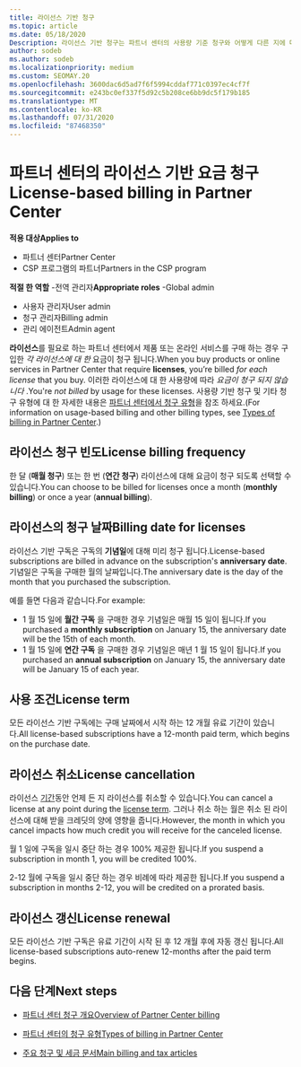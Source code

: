 ```yaml
---
title: 라이선스 기반 청구
ms.topic: article
ms.date: 05/18/2020
Description: 라이선스 기반 청구는 파트너 센터의 사용량 기준 청구와 어떻게 다른 지에 대해 알아봅니다 (라이선스 사용이 아닌 라이선스 별로 청구 되는 방법 포함).
author: sodeb
ms.author: sodeb
ms.localizationpriority: medium
ms.custom: SEOMAY.20
ms.openlocfilehash: 3600dac6d5ad7f6f5994cddaf771c0397ec4cf7f
ms.sourcegitcommit: e243bc0ef337f5d92c5b208ce6bb9dc5f179b185
ms.translationtype: MT
ms.contentlocale: ko-KR
ms.lasthandoff: 07/31/2020
ms.locfileid: "87468350"
---
```

# <a name="license-based-billing-in-partner-center"></a><span data-ttu-id="83d47-103">파트너 센터의 라이선스 기반 요금 청구</span><span class="sxs-lookup"><span data-stu-id="83d47-103">License-based billing in Partner Center</span></span>

<span data-ttu-id="83d47-104">**적용 대상**</span><span class="sxs-lookup"><span data-stu-id="83d47-104">**Applies to**</span></span>

- <span data-ttu-id="83d47-105">파트너 센터</span><span class="sxs-lookup"><span data-stu-id="83d47-105">Partner Center</span></span>
- <span data-ttu-id="83d47-106">CSP 프로그램의 파트너</span><span class="sxs-lookup"><span data-stu-id="83d47-106">Partners in the CSP program</span></span>

<span data-ttu-id="83d47-107">**적절 한 역할** -전역 관리자</span><span class="sxs-lookup"><span data-stu-id="83d47-107">**Appropriate roles** -Global admin</span></span>
- <span data-ttu-id="83d47-108">사용자 관리자</span><span class="sxs-lookup"><span data-stu-id="83d47-108">User admin</span></span>
- <span data-ttu-id="83d47-109">청구 관리자</span><span class="sxs-lookup"><span data-stu-id="83d47-109">Billing admin</span></span>
- <span data-ttu-id="83d47-110">관리 에이전트</span><span class="sxs-lookup"><span data-stu-id="83d47-110">Admin agent</span></span>

<span data-ttu-id="83d47-111">**라이선스**를 필요로 하는 파트너 센터에서 제품 또는 온라인 서비스를 구매 하는 경우 구입한 *각 라이선스에 대 한* 요금이 청구 됩니다.</span><span class="sxs-lookup"><span data-stu-id="83d47-111">When you buy products or online services in Partner Center that require **licenses**, you’re billed *for each license* that you buy.</span></span> <span data-ttu-id="83d47-112">이러한 라이선스에 대 한 사용량에 따라 *요금이 청구 되지 않습니다* .</span><span class="sxs-lookup"><span data-stu-id="83d47-112">You're *not billed* by usage for these licenses.</span></span> <span data-ttu-id="83d47-113">사용량 기반 청구 및 기타 청구 유형에 대 한 자세한 내용은 [파트너 센터에서 청구 유형](billing-different-types.md)을 참조 하세요.</span><span class="sxs-lookup"><span data-stu-id="83d47-113">(For information on usage-based billing and other billing types, see [Types of billing in Partner Center](billing-different-types.md).)</span></span>

## <a name="license-billing-frequency"></a><span data-ttu-id="83d47-114">라이선스 청구 빈도</span><span class="sxs-lookup"><span data-stu-id="83d47-114">License billing frequency</span></span>

<span data-ttu-id="83d47-115">한 달 (**매월 청구**) 또는 한 번 (**연간 청구**) 라이선스에 대해 요금이 청구 되도록 선택할 수 있습니다.</span><span class="sxs-lookup"><span data-stu-id="83d47-115">You can choose to be billed for licenses once a month (**monthly billing**) or once a year (**annual billing**).</span></span> 

## <a name="billing-date-for-licenses"></a><span data-ttu-id="83d47-116">라이선스의 청구 날짜</span><span class="sxs-lookup"><span data-stu-id="83d47-116">Billing date for licenses</span></span>

<span data-ttu-id="83d47-117">라이선스 기반 구독은 구독의 **기념일**에 대해 미리 청구 됩니다.</span><span class="sxs-lookup"><span data-stu-id="83d47-117">License-based subscriptions are billed in advance on the subscription's **anniversary date**.</span></span> <span data-ttu-id="83d47-118">기념일은 구독을 구매한 월의 날짜입니다.</span><span class="sxs-lookup"><span data-stu-id="83d47-118">The anniversary date is the day of the month that you purchased the subscription.</span></span>

<span data-ttu-id="83d47-119">예를 들면 다음과 같습니다.</span><span class="sxs-lookup"><span data-stu-id="83d47-119">For example:</span></span>

- <span data-ttu-id="83d47-120">1 월 15 일에 **월간 구독** 을 구매한 경우 기념일은 매월 15 일이 됩니다.</span><span class="sxs-lookup"><span data-stu-id="83d47-120">If you purchased a **monthly subscription** on January 15, the anniversary date will be the 15th of each month.</span></span>
- <span data-ttu-id="83d47-121">1 월 15 일에 **연간 구독** 을 구매한 경우 기념일은 매년 1 월 15 일이 됩니다.</span><span class="sxs-lookup"><span data-stu-id="83d47-121">If you purchased an **annual subscription** on January 15, the anniversary date will be January 15 of each year.</span></span>

## <a name="license-term"></a><span data-ttu-id="83d47-122">사용 조건</span><span class="sxs-lookup"><span data-stu-id="83d47-122">License term</span></span>

<span data-ttu-id="83d47-123">모든 라이선스 기반 구독에는 구매 날짜에서 시작 하는 12 개월 유료 기간이 있습니다.</span><span class="sxs-lookup"><span data-stu-id="83d47-123">All license-based subscriptions have a 12-month paid term, which begins on the purchase date.</span></span>

## <a name="license-cancellation"></a><span data-ttu-id="83d47-124">라이선스 취소</span><span class="sxs-lookup"><span data-stu-id="83d47-124">License cancellation</span></span>

<span data-ttu-id="83d47-125">라이선스 [기간](#license-term)동안 언제 든 지 라이선스를 취소할 수 있습니다.</span><span class="sxs-lookup"><span data-stu-id="83d47-125">You can cancel a license at any point during the [license term](#license-term).</span></span> <span data-ttu-id="83d47-126">그러나 취소 하는 월은 취소 된 라이선스에 대해 받을 크레딧의 양에 영향을 줍니다.</span><span class="sxs-lookup"><span data-stu-id="83d47-126">However, the month in which you cancel impacts how much credit you will receive for the canceled license.</span></span>

<span data-ttu-id="83d47-127">월 1 일에 구독을 일시 중단 하는 경우 100% 제공한 됩니다.</span><span class="sxs-lookup"><span data-stu-id="83d47-127">If you suspend a subscription in month 1, you will be credited 100%.</span></span>

<span data-ttu-id="83d47-128">2-12 월에 구독을 일시 중단 하는 경우 비례에 따라 제공한 됩니다.</span><span class="sxs-lookup"><span data-stu-id="83d47-128">If you suspend a subscription in months 2-12, you will be credited on a prorated basis.</span></span>

## <a name="license-renewal"></a><span data-ttu-id="83d47-129">라이선스 갱신</span><span class="sxs-lookup"><span data-stu-id="83d47-129">License renewal</span></span>

<span data-ttu-id="83d47-130">모든 라이선스 기반 구독은 유료 기간이 시작 된 후 12 개월 후에 자동 갱신 됩니다.</span><span class="sxs-lookup"><span data-stu-id="83d47-130">All license-based subscriptions auto-renew 12-months after the paid term begins.</span></span>

## <a name="next-steps"></a><span data-ttu-id="83d47-131">다음 단계</span><span class="sxs-lookup"><span data-stu-id="83d47-131">Next steps</span></span>

- [<span data-ttu-id="83d47-132">파트너 센터 청구 개요</span><span class="sxs-lookup"><span data-stu-id="83d47-132">Overview of Partner Center billing</span></span>](billing-basics.md)

- [<span data-ttu-id="83d47-133">파트너 센터의 청구 유형</span><span class="sxs-lookup"><span data-stu-id="83d47-133">Types of billing in Partner Center</span></span>](billing-different-types.md)

- [<span data-ttu-id="83d47-134">주요 청구 및 세금 문서</span><span class="sxs-lookup"><span data-stu-id="83d47-134">Main billing and tax articles</span></span>](billing.md)
